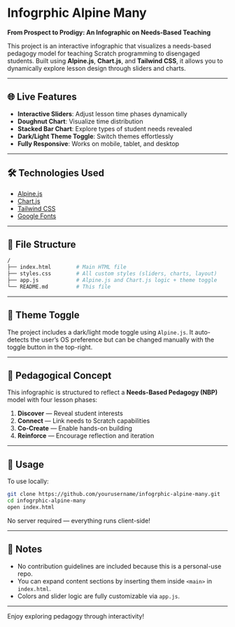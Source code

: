 # Infogrphic Alpine Many

**From Prospect to Prodigy: An Infographic on Needs-Based Teaching**

This project is an interactive infographic that visualizes a needs-based pedagogy model for teaching Scratch programming to disengaged students. Built using **Alpine.js**, **Chart.js**, and **Tailwind CSS**, it allows you to dynamically explore lesson design through sliders and charts.

---

## 🌐 Live Features

- **Interactive Sliders**: Adjust lesson time phases dynamically
- **Doughnut Chart**: Visualize time distribution
- **Stacked Bar Chart**: Explore types of student needs revealed
- **Dark/Light Theme Toggle**: Switch themes effortlessly
- **Fully Responsive**: Works on mobile, tablet, and desktop

---

## 🛠️ Technologies Used

- [Alpine.js](https://alpinejs.dev/)
- [Chart.js](https://www.chartjs.org/)
- [Tailwind CSS](https://tailwindcss.com/)
- [Google Fonts](https://fonts.google.com/specimen/Inter)

---

## 📁 File Structure

```bash
/
├── index.html        # Main HTML file
├── styles.css        # All custom styles (sliders, charts, layout)
├── app.js            # Alpine.js and Chart.js logic + theme toggle
└── README.md         # This file
```

---

## 🎨 Theme Toggle

The project includes a dark/light mode toggle using `Alpine.js`. It auto-detects the user’s OS preference but can be changed manually with the toggle button in the top-right.

---

## 🧠 Pedagogical Concept

This infographic is structured to reflect a **Needs-Based Pedagogy (NBP)** model with four lesson phases:

1. **Discover** — Reveal student interests
2. **Connect** — Link needs to Scratch capabilities
3. **Co-Create** — Enable hands-on building
4. **Reinforce** — Encourage reflection and iteration

---

## 📌 Usage

To use locally:

```bash
git clone https://github.com/yourusername/infogrphic-alpine-many.git
cd infogrphic-alpine-many
open index.html
```

No server required — everything runs client-side!

---

## 📘 Notes

- No contribution guidelines are included because this is a personal-use repo.
- You can expand content sections by inserting them inside `<main>` in `index.html`.
- Colors and slider logic are fully customizable via `app.js`.

---

Enjoy exploring pedagogy through interactivity!

